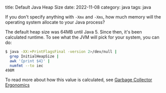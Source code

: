 title: Default Java Heap Size
date: 2022-11-08
category: java
tags: java

If you don't specify anything with `-Xmx` and `-Xms`, how much memory
will the operating system allocate to your Java process?

The default heap size was 64MB until Java 5. Since then, it's been
calculated runtime. To see what the JVM will pick for your system, you
can do:

```bash
$ java -XX:+PrintFlagsFinal -version 2>/dev/null |
  grep InitialHeapSize |
  awk '{print $4}' |
  numfmt --to iec
498M
```

To read more about how this value is calculated, see [Garbage
Collector
Ergonomics](https://docs.oracle.com/javase/6/docs/technotes/guides/vm/gc-ergonomics.html)
